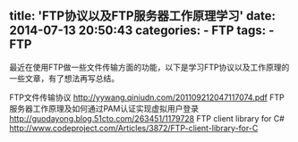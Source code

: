 title: 'FTP协议以及FTP服务器工作原理学习'
date: 2014-07-13 20:50:43
categories:
	- FTP
tags:
	- FTP
---
 最近在使用FTP做一些文件传输方面的功能，以下是学习FTP协议以及工作原理的一些文章，有了想法再写总结。<!--more-->
 
 FTP文件传输协议 http://yywang.qiniudn.com/201109212047117074.pdf
 FTP服务器工作原理及如何通过PAM认证实现虚拟用户登录 http://guodayong.blog.51cto.com/263451/1179728
 FTP client library for C# http://www.codeproject.com/Articles/3872/FTP-client-library-for-C